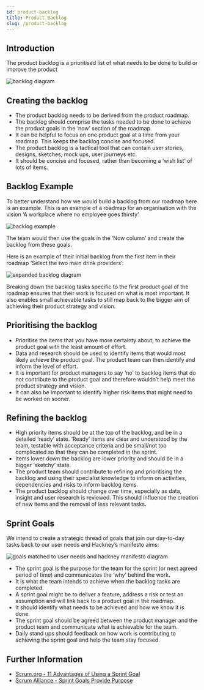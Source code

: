 ```yaml
---
id: product-backlog
title: Product Backlog
slug: /product-backlog
---
```

## Introduction

The product backlog is a prioritised list of what needs to be done to build or improve the product

![backlog diagram](../docs/images/product-backlog/1.png)

## Creating the backlog

- The product backlog needs to be derived from the product roadmap.
- The backlog should comprise the tasks needed to be done to achieve the product goals in the ‘now’ section of the roadmap.
- It can be helpful to focus on one product goal at a time from your roadmap. This keeps the backlog concise and focused.
- The product backlog is a tactical tool that can contain user stories, designs, sketches, mock ups, user journeys etc.
- It should be concise and focused, rather than becoming a ‘wish list’ of lots of items.

## Backlog Example

To better understand how we would build a backlog from our roadmap here is an example.  This is an example of a roadmap for an organisation with the vision ‘A workplace where no employee goes thirsty’.

![backlog example](../docs/images/product-backlog/2.png)

The team would then use the goals in the ‘Now column’ and create the backlog from these goals.

Here is an example of their initial backlog from the first item in their roadmap ‘Select the two main drink providers’:

![expanded backlog diagram](../docs/images/product-backlog/3.png)

Breaking down the backlog tasks specific to the first product goal of the roadmap ensures that their work is focused on what is most important. It also enables small achievable tasks to still map back to the bigger aim of achieving their product strategy and vision.

## Prioritising the backlog

- Prioritise the items that you have more certainty about, to achieve the product goal with the least amount of effort.
- Data and research should be used to identify items that would most likely achieve the product goal. The product team can then identify and inform the level of effort.
- It is important for product managers to say ‘no’ to backlog items that do not contribute to the product goal and therefore wouldn’t help meet the product strategy and vision.
- It can also be important to identify higher risk items that might need to be worked on sooner.

## Refining the backlog

- High priority items should be at the top of the backlog, and be in a detailed ‘ready’ state.
‘Ready’ items are clear and understood by the team, testable with acceptance criteria and be small/not too complicated so that they can be completed in the sprint.
- Items lower down the backlog are lower priority and should be in a bigger ‘sketchy’ state.
- The product team should contribute to refining and prioritising the backlog and using their specialist knowledge to inform on activities, dependencies and risks to inform backlog items.
- The product backlog should change over time, especially as data, insight and user research is reviewed. This should influence the creation of new items and the removal of less relevant tasks.

## Sprint Goals

We intend to create a strategic thread of goals that join our day-to-day tasks back to our user needs and Hackney’s manifesto aims:

![goals matched to user needs and hackney manifesto diagram](../docs/images/product-backlog/4.png)

- The sprint goal is the purpose for the team for the sprint (or next agreed period of time) and communicates the ‘why’ behind the work.
- It is what the team intends to achieve when the backlog tasks are completed.
- A sprint goal might be to deliver a feature, address a risk or test an assumption and will link back to a product goal in the roadmap.
- It should identify what needs to be achieved and how we know it is done.
- The sprint goal should be agreed between the product manager and the product team and communicate what is achievable for the team.
- Daily stand ups should feedback on how work is contributing to achieving the sprint goal and help the team stay focused.

## Further Information
- [Scrum.org - 11 Advantages of Using a Sprint Goal](https://www.scrum.org/resources/blog/11-advantages-using-sprint-goal)
- [Scrum Alliance - Sprint Goals Provide Purpose](https://resources.scrumalliance.org/Article/sprint-goals-provide-purpose)
